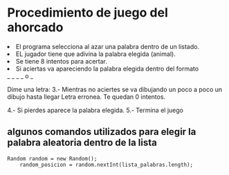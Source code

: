 
# Procedimiento de juego del ahorcado

<li>El programa selecciona al azar una palabra dentro de un listado.</li>

<li>EL jugador tiene que adivina la palabra elegida (animal).</li>
<li>Se tiene 8 intentos para acertar.</li>
<li>Si aciertas va apareciendo la palabra elegida dentro del formato</li>
_ _ _ _ o _ 

Dime una letra:
3.- Mientras no aciertes se va dibujando un poco a poco un dibujo hasta llegar
Letra erronea. Te quedan 0 intentos.

4.- Si pierdes aparece la palabra elegida.
5.- Termina el juego

## algunos comandos utilizados para elegir la palabra aleatoria dentro de la lista

    Random random = new Random();
        random_posicion = random.nextInt(lista_palabras.length);



